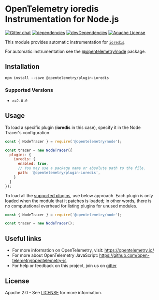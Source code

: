 # OpenTelemetry ioredis Instrumentation for Node.js
[![Gitter chat][gitter-image]][gitter-url]
[![dependencies][dependencies-image]][dependencies-url]
[![devDependencies][devDependencies-image]][devDependencies-url]
[![Apache License][license-image]][license-image]

This module provides automatic instrumentation for [`ioredis`](https://github.com/luin/ioredis).

For automatic instrumentation see the
[@opentelemetry/node](https://github.com/open-telemetry/opentelemetry-js/tree/master/packages/opentelemetry-node) package.

## Installation

```
npm install --save @opentelemetry/plugin-ioredis
```

### Supported Versions
 - `>=2.0.0`

## Usage

To load a specific plugin (**ioredis** in this case), specify it in the Node Tracer's configuration
```js
const { NodeTracer } = require('@opentelemetry/node');

const tracer = new NodeTracer({
  plugins: {
    ioredis: {
      enabled: true,
      // You may use a package name or absolute path to the file.
      path: '@opentelemetry/plugin-ioredis',
    }
  }
});
```

To load all the [supported plugins](https://github.com/open-telemetry/opentelemetry-js#plugins), use below approach. Each plugin is only loaded when the module that it patches is loaded; in other words, there is no computational overhead for listing plugins for unused modules.
```javascript
const { NodeTracer } = require('@opentelemetry/node');

const tracer = new NodeTracer();
```

## Useful links
- For more information on OpenTelemetry, visit: <https://opentelemetry.io/>
- For more about OpenTelemetry JavaScript: <https://github.com/open-telemetry/opentelemetry-js>
- For help or feedback on this project, join us on [gitter][gitter-url]

## License

Apache 2.0 - See [LICENSE][license-url] for more information.

[gitter-image]: https://badges.gitter.im/open-telemetry/opentelemetry-js.svg
[gitter-url]: https://gitter.im/open-telemetry/opentelemetry-node?utm_source=badge&utm_medium=badge&utm_campaign=pr-badge&utm_content=badge
[license-url]: https://github.com/open-telemetry/opentelemetry-js/blob/master/LICENSE
[license-image]: https://img.shields.io/badge/license-Apache_2.0-green.svg?style=flat
[dependencies-image]: https://david-dm.org/open-telemetry/opentelemetry-js/status.svg?path=packages/opentelemetry-plugin-ioredis
[dependencies-url]: https://david-dm.org/open-telemetry/opentelemetry-js?path=packages%2Fopentelemetry-plugin-ioredis
[devDependencies-image]: https://david-dm.org/open-telemetry/opentelemetry-js/dev-status.svg?path=packages/opentelemetry-plugin-ioredis
[devDependencies-url]: https://david-dm.org/open-telemetry/opentelemetry-js?path=packages%2Fopentelemetry-plugin-ioredis&type=dev
